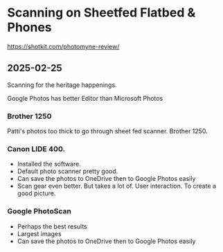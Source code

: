# Scanning on Sheetfed Flatbed & Phones

https://shotkit.com/photomyne-review/

## 2025-02-25

Scanning for the heritage happenings. 

Google Photos has better Editor than Microsoft Photos

### Brother 1250

Patti's photos too thick to go through sheet fed scanner. Brother 1250. 


### Canon LIDE 400. 

* Installed the software.
* Default photo scanner pretty good. 
* Can save the photos to OneDrive then to Google Photos easily
* Scan gear even better. But takes a lot of. User interaction. To create a good picture. 


### Google PhotoScan

* Perhaps the best results
* Largest images
* Can save the photos to OneDrive then to Google Photos easily
